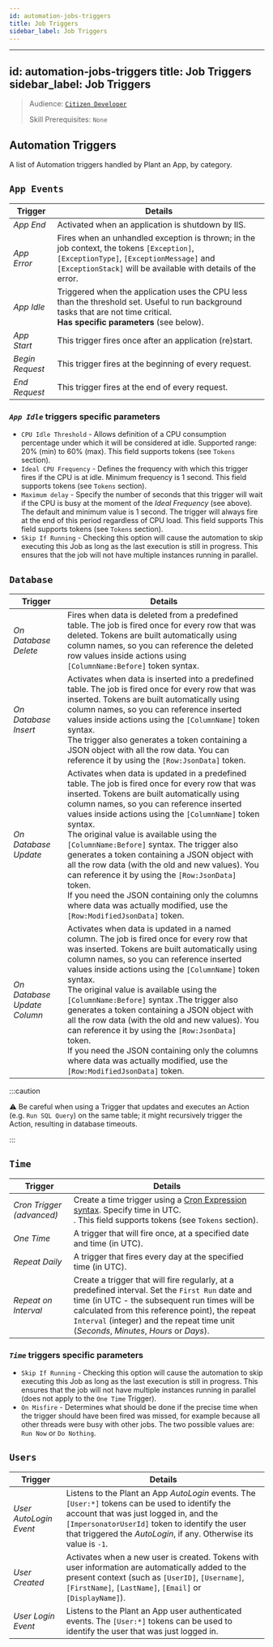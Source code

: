 ```yaml
---
id: automation-jobs-triggers
title: Job Triggers
sidebar_label: Job Triggers
---
```


---
id: automation-jobs-triggers
title: Job Triggers
sidebar_label: Job Triggers
---

> Audience: [`Citizen Developer`](/docs/audience#citizen-developers)
>
> Skill Prerequisites: `None`

## Automation Triggers

A list of Automation triggers handled by Plant an App, by category.

## `App Events`
|Trigger|Details|
|---|---|
|*App End*|Activated when an application is shutdown by IIS.|
|*App Error*|Fires when an unhandled exception is thrown; in the job context, the tokens `[Exception]`, `[ExceptionType]`, `[ExceptionMessage]` and `[ExceptionStack]` will be available with details of the error.|
|*App Idle*|Triggered when the application uses the CPU less than the threshold set. Useful to run background tasks that are not time critical.<br />**Has specific parameters** (see below).|
|*App Start*|This trigger fires once after an application (re)start.|
|*Begin Request*|This trigger fires at the beginning of every request.|
|*End Request*|This trigger fires at the end of every request.|

### ***`App Idle`*** triggers specific parameters
- `CPU Idle Threshold` - Allows definition of a CPU consumption percentage under which it will be considered at idle. Supported range: 20% (min) to 60% (max). This field supports tokens (see `Tokens` section).
- `Ideal CPU Frequency` - Defines the frequency with which this trigger fires if the CPU is at idle. Minimum frequency is 1 second. This field supports tokens (see `Tokens` section).
- `Maximum delay` - Specify the number of seconds that this trigger will wait if the CPU is busy at the moment of the *Ideal Frequency* (see above). The default and minimum value is 1 second. The trigger will always fire at the end of this period regardless of CPU load. This field supports This field supports tokens (see `Tokens` section).
- `Skip If Running` - Checking this option will cause the automation to skip executing this Job as long as the last execution is still in progress. This ensures that the job will not have multiple instances running in parallel.  

## `Database`
|Trigger|Details|
|---|---|
|*On Database Delete*|Fires when data is deleted from a predefined table. The job is fired once for every row that was deleted. Tokens are built automatically using column names, so you can reference the deleted row values inside actions using `[ColumnName:Before]` token syntax.|
|*On Database Insert*|Activates when data is inserted into a predefined table. The job is fired once for every row that was inserted. Tokens are built automatically using column names, so you can reference inserted values inside actions using the `[ColumnName]` token syntax.<br /> The trigger also generates a token containing a JSON object with all the row data. You can reference it by using the `[Row:JsonData]` token.<br />|
|*On Database Update*|Activates when data is updated in a predefined table. The job is fired once for every row that was inserted. Tokens are built automatically using column names, so you can reference inserted values inside actions using the `[ColumnName]` token syntax.<br /> The original value is available using the `[ColumnName:Before]` syntax. The trigger also generates a token containing a JSON object with all the row data (with the old and new values). You can reference it by using the `[Row:JsonData]` token.<br /> If you need the JSON containing only the columns where data was actually modified, use the `[Row:ModifiedJsonData]` token.|
|*On Database Update Column*|Activates when data is updated in a named column. The job is fired once for every row that was inserted. Tokens are built automatically using column names, so you can reference inserted values inside actions using the `[ColumnName]` token syntax.<br />  The original value is available using the `[ColumnName:Before]` syntax .The trigger also generates a token containing a JSON object with all the row data (with the old and new values). You can reference it by using the `[Row:JsonData]` token.<br /> If you need the JSON containing only the columns where data was actually modified, use the `[Row:ModifiedJsonData]` token.|

:::caution

⚠ Be careful when using a Trigger that updates and executes an Action (e.g. `Run SQL Query`) on the same table; it might recursively trigger the Action, resulting in database timeouts.

:::

## `Time`
|Trigger|Details|
|---|---|
|*Cron Trigger (advanced)*|Create a time trigger using a <a href="http://www.quartz-scheduler.org/documentation/quartz-2.3.0/tutorials/crontrigger.html" target="_blank">Cron Expression syntax</a>. Specify time in UTC.<br />. This field supports tokens (see `Tokens` section).|
|*One Time*|A trigger that will fire once, at a specified date and time (in UTC).|
|*Repeat Daily*|A trigger that fires every day at the specified time (in UTC).|
|*Repeat on Interval*|Create a trigger that will fire regularly, at a predefined interval. Set the `First Run` date and time (in UTC - the subsequent run times will be calculated from this reference point), the repeat `Interval` (integer) and the repeat time unit (*Seconds*, *Minutes*, *Hours* or *Days*).|

### ***`Time`*** triggers specific parameters
- `Skip If Running` - Checking this option will cause the automation to skip executing this Job as long as the last execution is still in progress. This ensures that the job will not have multiple instances running in parallel (does not apply to the `One Time` Trigger). 
- `On Misfire` - Determines what should be done if the precise time when the trigger should have been fired was missed, for example because all other threads were busy with other jobs. The two possible values are: `Run Now` or `Do Nothing`.


## `Users`

|Trigger|Details|
|---|---|
|*User AutoLogin Event*|Listens to the Plant an App *AutoLogin* events. The `[User:*]` tokens can be used to identify the account that was just logged in, and the `[ImpersonatorUserId]` token to identify the user that triggered the *AutoLogin*, if any. Otherwise its value is `-1`.|
|*User Created*|Activates when a new user is created. Tokens with user information are automatically added to the present context (such as `[UserID]`, `[Username]`, `[FirstName]`, `[LastName]`, `[Email]` or `[DisplayName]`).|
|*User Login Event*|Listens to the Plant an App user authenticated events. The `[User:*]` tokens can be used to identify the user that was just logged in.|
